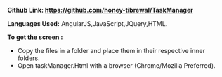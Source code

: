 **Github Link: https://github.com/honey-tibrewal/TaskManager**

**Languages Used:** AngularJS,JavaScript,JQuery,HTML.

**To get the screen :**

- Copy the files in a folder and place them in their respective inner folders.
- Open taskManager.Html with a browser (Chrome/Mozilla Preferred).